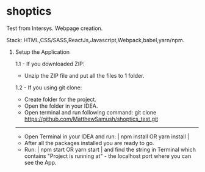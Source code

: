 # shoptics
Test from Intersys. Webpage creation.

Stack:
HTML,CSS/SASS,ReactJs,Javascript,Webpack,babel,yarn/npm.

1. Setup the Application


    1.1 - If you downloaded ZIP:
    
    - Unzip the ZIP file and put all the files to 1 folder.

    1.2 - If you using git clone:
    
    - Create folder for the project.
    - Open the folder in your IDEA.
    - Open terminal and run following command: git clone https://github.com/MatthewSamush/shoptics_test.git
    ------------------------------------------------------------------------------------------------
    
    - Open Terminal in your IDEA and run: | npm install OR yarn install |
    - After all the packages installed you are ready to go.
    - Run: | npm start OR yarn start | and find the string in Terminal which contains "Project is running at" - the localhost port where you can see the App.
    
